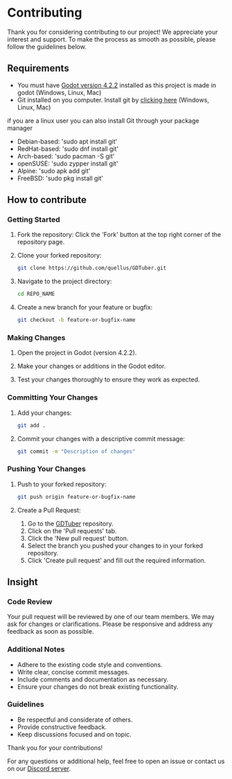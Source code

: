 # Contributing

Thank you for considering contributing to our project! We appreciate your interest and support. To make the process as smooth as possible, please follow the guidelines below.

## Requirements

- You must have [Godot version 4.2.2](https://godotengine.org/download/archive/4.2.2-stable/) installed as this project is made in godot (Windows, Linux, Mac)
- Git installed on you computer. Install git by [clicking here](https://git-scm.com/) (Windows, Linux, Mac)

if you are a linux user you can also install Git through your package manager
- Debian-based: 'sudo apt install git'
- RedHat-based: 'sudo dnf install git'
- Arch-based: 'sudo pacman -S git'
- openSUSE: 'sudo zypper install git'
- Alpine: 'sudo apk add git'
- FreeBSD: 'sudo pkg install git'

## How to contribute

### Getting Started

1. Fork the repository: Click the 'Fork' button at the top right corner of the repository page.

2. Clone your forked repository:
   ```sh
   git clone https://github.com/quellus/GDTuber.git
   ```

3. Navigate to the project directory:
   ```sh
   cd REPO_NAME
   ```

4. Create a new branch for your feature or bugfix:
   ```sh
   git checkout -b feature-or-bugfix-name
   ```

### Making Changes

1. Open the project in Godot (version 4.2.2).
   
2. Make your changes or additions in the Godot editor.
   
3. Test your changes thoroughly to ensure they work as expected.

### Committing Your Changes

1. Add your changes:
   ```sh
   git add .
   ```
   
2. Commit your changes with a descriptive commit message:
   ```sh
   git commit -m "Description of changes"
   ```

### Pushing Your Changes

1. Push to your forked repository:

   ```sh
   git push origin feature-or-bugfix-name
   ```

2. Create a Pull Request:

   1. Go to the [GDTuber](https://github.com/quellus/GDTuber/) repository.
   2. Click on the 'Pull requests' tab.
   3. Click the 'New pull request' button.
   4. Select the branch you pushed your changes to in your forked repository.
   5. Click 'Create pull request' and fill out the required information.

## Insight

### Code Review

Your pull request will be reviewed by one of our team members. We may ask for changes or clarifications. Please be responsive and address any feedback as soon as possible.

### Additional Notes

- Adhere to the existing code style and conventions.
- Write clear, concise commit messages.
- Include comments and documentation as necessary.
- Ensure your changes do not break existing functionality.

### Guidelines

- Be respectful and considerate of others.
- Provide constructive feedback.
- Keep discussions focused and on topic.

Thank you for your contributions!

For any questions or additional help, feel free to open an issue or contact us on our [Discord server](https://discord.com/invite/RzaVWjPU8s).
